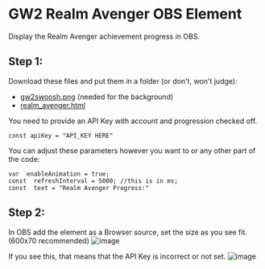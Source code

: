 # GW2 Realm Avenger OBS Element
 
Display the Realm Avenger achievement progress in OBS.

## Step 1:

Download these files and put them in a folder (or don't, won't judge):
 - [gw2swoosh.png](https://github.com/Evorss/GW2-Realm-Avenger-OBS-Element/blob/main/gw2swoosh.png
   "gw2swoosh.png") (needed for the background)
 - [realm_avenger.html](https://github.com/Evorss/GW2-Realm-Avenger-OBS-Element/blob/main/realm_avenger.html
   "realm_avenger.html")

You need to provide an API Key with account and progression checked off.

    const apiKey = "API_KEY HERE"
You can adjust these parameters however you want to or any other part of the code:

    var  enableAnimation = true;
    const  refreshInterval = 5000; //this is in ms;
    const  text = "Realm Avenger Progress:"

## Step 2:
In OBS add the element as a Browser source, set the size as you see fit. (600x70 recommended)
![image](https://github.com/Evorss/GW2-Realm-Avenger-OBS-Element/assets/28312930/560c3452-24eb-4dbc-8feb-cb64c5d5a446)

If you see this, that means that the API Key is incorrect or not set.
![image](https://github.com/Evorss/GW2-Realm-Avenger-OBS-Element/assets/28312930/94cee704-f736-4310-b0ab-ccea6435fb94)

